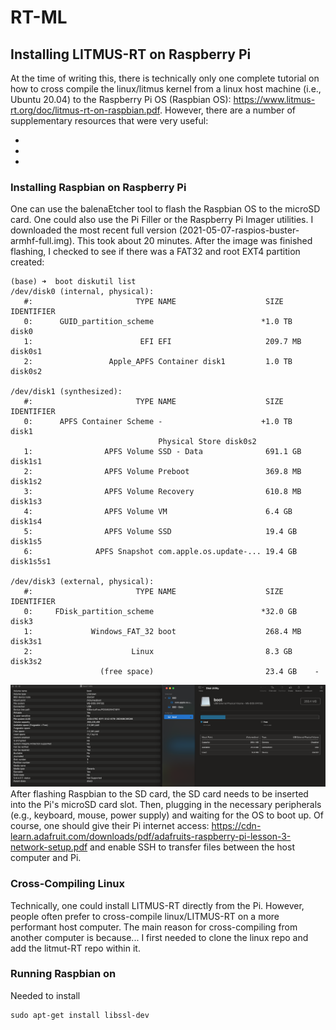 # RT-ML

## Installing LITMUS-RT on Raspberry Pi
At the time of writing this, there is technically only one complete tutorial on how to cross compile the linux/litmus kernel from a linux host machine (i.e., Ubuntu 20.04) to the Raspberry Pi OS (Raspbian OS): https://www.litmus-rt.org/doc/litmus-rt-on-raspbian.pdf.
However, there are a number of supplementary resources that were very useful:

   * 
   * 
   *



### Installing Raspbian on Raspberry Pi
One can use the balenaEtcher tool to flash the Raspbian OS to the microSD card. One could also use the Pi Filler or the Raspberry Pi Imager utilities. I downloaded the most recent full version (2021-05-07-raspios-buster-armhf-full.img). This took about 20 minutes. After the image was finished flashing, I checked to see if there was a FAT32 and root EXT4 partition created:
```
(base) ➜  boot diskutil list
/dev/disk0 (internal, physical):
   #:                       TYPE NAME                    SIZE       IDENTIFIER
   0:      GUID_partition_scheme                        *1.0 TB     disk0
   1:                        EFI ⁨EFI⁩                     209.7 MB   disk0s1
   2:                 Apple_APFS ⁨Container disk1⁩         1.0 TB     disk0s2

/dev/disk1 (synthesized):
   #:                       TYPE NAME                    SIZE       IDENTIFIER
   0:      APFS Container Scheme -                      +1.0 TB     disk1
                                 Physical Store disk0s2
   1:                APFS Volume ⁨SSD - Data⁩              691.1 GB   disk1s1
   2:                APFS Volume ⁨Preboot⁩                 369.8 MB   disk1s2
   3:                APFS Volume ⁨Recovery⁩                610.8 MB   disk1s3
   4:                APFS Volume ⁨VM⁩                      6.4 GB     disk1s4
   5:                APFS Volume ⁨SSD⁩                     19.4 GB    disk1s5
   6:              APFS Snapshot ⁨com.apple.os.update-...⁩ 19.4 GB    disk1s5s1

/dev/disk3 (external, physical):
   #:                       TYPE NAME                    SIZE       IDENTIFIER
   0:     FDisk_partition_scheme                        *32.0 GB    disk3
   1:             Windows_FAT_32 ⁨boot⁩                    268.4 MB   disk3s1
   2:                      Linux ⁨⁩                        8.3 GB     disk3s2
                    (free space)                         23.4 GB    -
```
![](img/disk_utility_boot.png)
After flashing Raspbian to the SD card, the SD card needs to be inserted into the Pi's microSD card slot. Then, plugging in the necessary peripherals (e.g., keyboard, mouse, power supply) and waiting for the OS to boot up. Of course, one should give their Pi internet access: https://cdn-learn.adafruit.com/downloads/pdf/adafruits-raspberry-pi-lesson-3-network-setup.pdf and enable SSH to transfer files between the host computer and Pi.

### Cross-Compiling Linux
Technically, one could install LITMUS-RT directly from the Pi. However, people often prefer to cross-compile linux/LITMUS-RT on a more performant host computer. The main reason for cross-compiling from another computer is because...
I first needed to clone the linux repo and add the litmut-RT repo within it.

### Running Raspbian on 


Needed to install
```
sudo apt-get install libssl-dev
```
